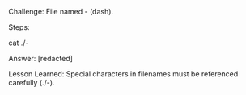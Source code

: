 Challenge: File named - (dash).

Steps:

cat ./-


Answer:
[redacted]

Lesson Learned: Special characters in filenames must be referenced carefully (./-).
